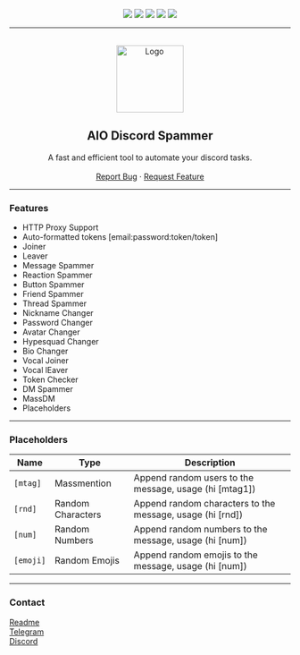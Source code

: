 <div id="top"></div>
<p align="center">
  <img src="https://img.shields.io/github/contributors/3ut/AIO-Discord-Spammer.svg?style=for-the-badge"/>
  <img src="https://img.shields.io/github/forks/3ut/AIO-Discord-Spammer.svg?style=for-the-badge"/>
  <img src="https://img.shields.io/github/stars/3ut/AIO-Discord-Spammer.svg?style=for-the-badge"/>
  <img src="https://img.shields.io/github/issues/3ut/AIO-Discord-Spammer.svg?style=for-the-badge"/>
  <img src="https://img.shields.io/github/license/3ut/AIO-Discord-Spammer.svg?style=for-the-badge"/>
</p>
  
--------------------------------------
  
<br/>
<div align="center">
  <a href="https://github.com/3ut/AIO-Discord-Spammer">
    <img src="https://icones.pro/wp-content/uploads/2021/03/logo-discord-icone-png-jaune.png" alt="Logo" width="120" height="120">
  </a>
  
  <h2 align="center">AIO Discord Spammer</h3>

  <p align="center">
    A fast and efficient tool to automate your discord tasks.
    <br />
    <br />
    <a href="https://github.com/3ut/AIO-Discord-Spammer/issues">Report Bug</a>
    ·
    <a href="https://github.com/3ut/AIO-Discord-Spammer/issues">Request Feature</a>
  </p>
</div>
  
---------------------------------------

### Features
* HTTP Proxy Support
* Auto-formatted tokens [email:password:token/token]
* Joiner
* Leaver
* Message Spammer
* Reaction Spammer
* Button Spammer
* Friend Spammer
* Thread Spammer
* Nickname Changer
* Password Changer
* Avatar Changer
* Hypesquad Changer
* Bio Changer
* Vocal Joiner
* Vocal lEaver
* Token Checker
* DM Spammer
* MassDM
* Placeholders

---------------------------------------
### Placeholders

| Name | Type | Description | 
| ---  | ---  | ---         |
| `[mtag]` | Massmention | Append random users to the message, usage (hi [mtag1])
| `[rnd]`  | Random Characters | Append random characters to the message, usage (hi [rnd])
| `[num]`  | Random Numbers | Append random numbers to the message, usage (hi [num])
| `[emoji]`| Random Emojis | Append random emojis to the message, usage (hi [num])


---------------------------------------

### Contact
[Readme](https://github.com/dropout1337)<br>
[Telegram](https://t.me/swaps1337)<br>
[Discord](https://discord.com/users/325080140910690304)
